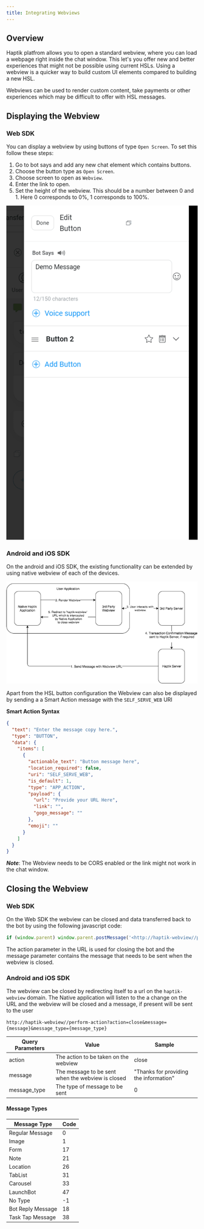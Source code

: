 ```yaml
---
title: Integrating Webviews
---
```


## Overview
Haptik platfrom allows you to open a standard webview, where you can load a webpage right inside the chat window. This let's you offer new and 
better experiences that might not be possible using current HSLs. Using a webview is a quicker way to build custom UI elements compared to building a new HSL.

Webviews can be used to render custom content, take payments or other experiences which may be
difficult to offer with HSL messages. 


## Displaying the Webview

### Web SDK
You can display a webview by using buttons of type `Open Screen`. To set this follow these steps:

1) Go to bot says and add any new chat element which contains buttons. 
2) Choose the button type as `Open Screen`.
3) Choose screen to open as `Webview`.
4) Enter the link to open.
5) Set the height of the webview. This should be a number between 0 and 1. Here 0 corresponds to 0%, 1 corresponds to 100%.

![Creating a Webview Button](assets/integrating_webviews_hsl_button.gif)

### Android and iOS SDK
On the android and iOS SDK, the existing functionality can be extended by using native webview of each of the devices.

![img](assets/Apps-Webview.png)

Apart from the HSL button configuration the Webview can also be displayed by sending a a Smart Action message with the
`SELF_SERVE_WEB` URI

**Smart Action Syntax**

```json
{
  "text": "Enter the message copy here.",
  "type": "BUTTON",
  "data": {
    "items": [
      {
        "actionable_text": "Button message here",
        "location_required": false,
        "uri": "SELF_SERVE_WEB",
        "is_default": 1,
        "type": "APP_ACTION",
        "payload": {
          "url": "Provide your URL Here",
          "link": "",
          "gogo_message": ""
        },
        "emoji": ""
      }
    ]
  }
}
```

***Note***: The Webview needs to be CORS enabled or the link might not work in the chat window.

## Closing the Webview

### Web SDK
On the Web SDK the webview can be closed and data transferred back to the bot by using the following javascript code:

```javascript
if (window.parent) window.parent.postMessage('<http://haptik-webview//perform-action?action=close&message=HelloWorld!!',> '*')|
```

The action parameter in the URL is used for closing the bot and the message parameter contains the message that needs to be sent when the webview is closed.

### Android and iOS SDK
The webview can be closed by redirecting itself to a url on the
`haptik-webview` domain. The Native application will listen to the a
change on the URL and the webview will be closed and a message, if
present will be sent to the user

```http
http://haptik-webview//perform-action?action=close&message={message}&message_type={message_type}
```

|Query Parameters | Value | Sample |
|-----------------|-------|--------|
| action | The action to be taken on the webview | close|
| message| The message to be sent when the webview is closed | "Thanks for providing the information"|
| message_type | The type of message to be sent | 0| 


#### Message Types

|Message Type | Code |
|-------------|------|
|Regular Message | 0|
|Image    | 1|
|Form     | 17|
|Note     | 21|
|Location | 26|
|TabList  | 31|
|Carousel | 33|
|LaunchBot| 47|
|No Type  | -1|
|Bot Reply Message|18|
|Task Tap Message|38|
